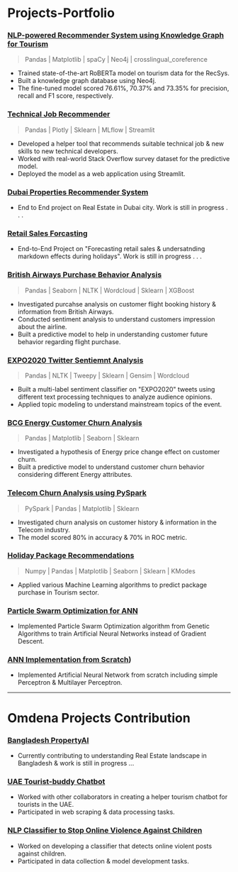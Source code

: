 # Projects-Portfolio

### [NLP-powered Recommender System using Knowledge Graph for Tourism](https://github.com/MoRaouf/NLP-powered-Recommender-System-using-Knowledge-Graph-for-Tourism)
> Pandas | Matplotlib | spaCy | Neo4j | crosslingual_coreference
* Trained state-of-the-art RoBERTa model on tourism data for the RecSys.
* Built a knowledge graph database using Neo4j.
* The fine-tuned model scored 76.61%, 70.37% and 73.35% for precision, recall and F1 score, respectively.


### [Technical Job Recommender](https://github.com/MoRaouf/Tech-Job-Recommendation) ### 
> Pandas | Plotly | Sklearn | MLflow | Streamlit                  
* Developed a helper tool that recommends suitable technical job & new skills to new technical developers.
* Worked with real-world Stack Overflow survey dataset for the predictive model. 
* Deployed the model as a web application using Streamlit.


### [Dubai Properties  Recommender System](https://github.com/MoRaouf/Dubai-Real-Estate-AI) ###
* End to End project on Real Estate in Dubai city. Work is still in progress . . .

### [Retail Sales Forcasting](https://github.com/MoRaouf/Retail-Sales-Forecasting) ###
* End-to-End Project on "Forecasting retail sales & undersatnding markdown effects during holidays". Work is still in progress . . . 

### [British Airways Purchase Behavior Analysis](https://github.com/MoRaouf/BA-Purchase-Behavior-Analysis) ###
> Pandas | Seaborn | NLTK | Wordcloud | Sklearn | XGBoost                                                 
* Investigated purcahse analysis on customer flight booking history & information from British Airways.                   
* Conducted sentiment analysis to understand customers impression about the airline. 
* Built a predictive model to help in understanding customer future behavior regarding flight purchase.

### [EXPO2020 Twitter Sentiemnt Analysis](https://github.com/MoRaouf/Twitter-Sentiment-Analysis) ###
> Pandas | NLTK | Tweepy | Sklearn | Gensim | Wordcloud                                                   
* Built a multi-label sentiment classifier on "EXPO2020" tweets using different text processing techniques to analyze audience opinions. 
* Applied topic modeling to understand mainstream topics of the event.


### [BCG Energy Customer Churn Analysis](https://github.com/MoRaouf/BCG-Energy-Customer-Churn-Analysis) ###
> Pandas | Matplotlib | Seaborn | Sklearn                                                  
* Investigated a hypothesis of Energy price change effect on customer churn.                   
* Built a predictive model to understand customer churn behavior considering different Energy attributes.

### [Telecom Churn Analysis using PySpark](https://github.com/MoRaouf/Churn-Analysis-PySpark) ###
> PySpark | Pandas | Matplotlib | Sklearn                                                 
* Investigated churn analysis on customer history & information in the Telecom industry.                   
* The model scored 80% in accuracy & 70% in ROC metric. 


### [Holiday Package Recommendations](https://github.com/MoRaouf/Holiday-Package-Recommendations) ###
> Numpy | Pandas | Matplotlib | Seaborn | Sklearn | KModes
* Applied various Machine Learning algorithms to predict package purchase in Tourism sector.


### [Particle Swarm Optimization for ANN](https://github.com/MoRaouf/Particle-Swarm-Optimization-for-ANN) ###
* Implemented Particle Swarm Optimization algorithm from Genetic Algorithms to train Artificial Neural Networks instead of Gradient Descent.

### [ANN Implementation from Scratch](https://github.com/MoRaouf/ANN-Implementation-from-Scratch)) ###
* Implemented Artificial Neural Network from scratch including simple Perceptron & Multilayer Perceptron.
----

# Omdena Projects Contribution

### [Bangladesh PropertyAI](https://omdena.com/chapter-challenges/propertyai-a-one-stop-solution-for-real-estate-data-powered-by-ai/) ###
* Currently contributing to understanding Real Estate landscape in Bangladesh & work is still in progress ...

### [UAE Tourist-buddy Chatbot](https://omdena.com/chapter-challenges/uae-tourist-buddy-chatbot/) ###
* Worked with other collaborators in creating a helper tourism chatbot for tourists in the UAE.  
* Participated in web scraping & data processing tasks.

### [NLP Classifier to Stop Online Violence Against Children](https://omdena.com/chapter-challenges/stop-online-violence-against-children-studied-by-france-chapter/) ###
* Worked on developing a classifier that detects online violent posts against children. 
* Participated in data collection & model development tasks.
